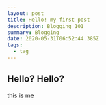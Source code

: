 ```yaml
---
layout: post
title: Hello! my first post
description: Blogging 101
summary: Blogging
date: 2020-05-31T06:52:44.385Z
tags:
  - tag
---
```

## Hello? Hello?

this is me